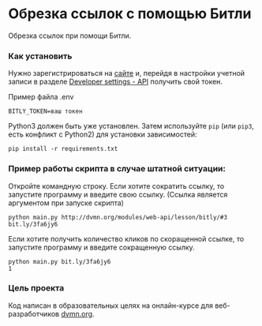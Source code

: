 # Обрезка ссылок с помощью Битли

Обрезка ссылок при помощи Битли.

### Как установить

Нужно зарегистрироваться на [сайте](https://app.bitly.com/BlcngOTTfaY/bitlinks/3ya7qbw) и, перейдя в настройки учетной записи в разделе [Developer settings - API](https://app.bitly.com/settings/api/) получить свой токен.

Пример файла .env
```
BITLY_TOKEN=ваш токен
```

Python3 должен быть уже установлен. 
Затем используйте `pip` (или `pip3`, есть конфликт с Python2) для установки зависимостей:
```
pip install -r requirements.txt
```

### Пример работы скрипта в случае штатной ситуации:
Откройте командную строку.
Если хотите сократить ссылку, то запустите программу и введите свою ссылку. (Ссылка является аргументом при запуске скрипта)
```
python main.py http://dvmn.org/modules/web-api/lesson/bitly/#3
bit.ly/3fa6jy6
```
Если хотите получить количество кликов по скоращенной ссылке, то запустите программу и введите сокращенную ссылку.
```
python main.py bit.ly/3fa6jy6
1
```

### Цель проекта

Код написан в образовательных целях на онлайн-курсе для веб-разработчиков [dvmn.org](https://dvmn.org/).
